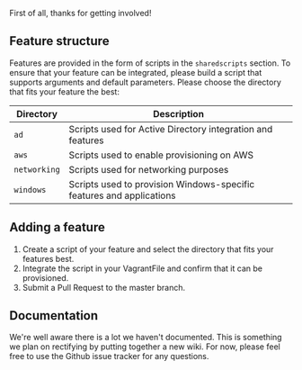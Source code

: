 First of all, thanks for getting involved!

## Feature structure

Features are provided in the form of scripts in the `sharedscripts` section. To ensure that your feature can be integrated, please build a script that supports arguments and default parameters. Please choose the directory that fits your feature the best:

| Directory  | Description                                                    |
| ---------- | -------------------------------------------------------------- |
| `ad`      | Scripts used for Active Directory integration and features                |
| `aws`     | Scripts used to enable provisioning on AWS             |
| `networking` | Scripts used for networking purposes |
| `windows`   | Scripts used to provision Windows-specific features and applications                   | 

## Adding a feature

1. Create a script of your feature and select the directory that fits your features best. 
2. Integrate the script in your VagrantFile and confirm that it can be provisioned.
3. Submit a Pull Request to the master branch.

## Documentation

We're well aware there is a lot we haven't documented. This is something we plan on rectifying by putting together a new wiki. For now, please feel free to use the Github issue tracker for any questions. 


